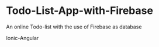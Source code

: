 # Todo-List-App-with-Firebase

An online Todo-list with the use of Firebase as database

Ionic-Angular
